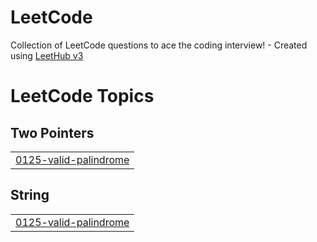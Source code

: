 # LeetCode
Collection of LeetCode questions to ace the coding interview! - Created using [LeetHub v3](https://github.com/raphaelheinz/LeetHub-3.0)

<!---LeetCode Topics Start-->
# LeetCode Topics
## Two Pointers
|  |
| ------- |
| [0125-valid-palindrome](https://github.com/heeyoonjik/LeetCode/tree/master/0125-valid-palindrome) |
## String
|  |
| ------- |
| [0125-valid-palindrome](https://github.com/heeyoonjik/LeetCode/tree/master/0125-valid-palindrome) |
<!---LeetCode Topics End-->
